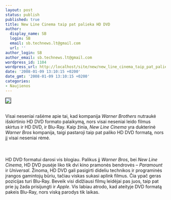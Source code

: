 ```yaml
---
layout: post
status: publish
published: true
title: New Line Cinema taip pat palieka HD DVD
author:
  display_name: SB
  login: SB
  email: sb.technews.lt@gmail.com
  url: ''
author_login: SB
author_email: sb.technews.lt@gmail.com
wordpress_id: 1104
wordpress_url: http://localhost/site/new/new_line_cinema_taip_pat_palieka_hd_dvd/
date: '2008-01-09 13:10:15 +0200'
date_gmt: '2008-01-09 13:10:15 +0200'
categories:
- Naujienos
---
```

<div class="imgright"><img src="http://tbn0.google.com/images?q=tbn:OszIdwnCKzXRTM:http://www.gadgetreview.com/wp-content/uploads/2007/02/hd-dvd_logo1.jpg" border="1"></div>
<p><br>Visai neseniai rašėme apie tai, kad kompanija <i>Warner Brothers</i> nutraukė išskirtinio HD DVD formato palaikymą, nors visai neseniai leido filmus skirtus ir HD DVD, ir Blu-Ray. Kaip žinia, <i>New Line Cinema</i> yra dukterinė <i>Warner Bros</i> kompanija, taigi pastaroji taip pat paliko HD DVD formatą, nors jį visai neseniai rėmė.<br />
<br><br />
<br>HD DVD formatui darosi vis blogiau. Palikus jį <i>Warner Bros</i>, bei <i>New Line Cinema</i>, HD DVD pusėje liko tik dvi kino pramonės bendrovės – <i>Paramount</i> ir <i>Universal</i>. Žinoma, HD DVD gali pasigirti dideliu technikos ir programinės įrangos gamintojų būriu, tačiau viskas sukasi aplink filmus. Čia ypač geras pozicijas turi Blu-Ray. Beveik visi didžiausi filmų leidėjai pas juos, taip pat prie jų žada prisijungti ir <i>Apple</i>. Vis labiau atrodo, kad ateityje DVD formatą pakeis Blu-Ray, nors viską parodys tik laikas.<br />
<br></p>
